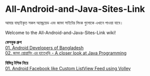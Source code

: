 # All-Android-and-Java-Sites-Link
আমার বাছাইকৃত সকল অ্যান্ড্রয়েড এবং জাভা সাইটের লিংক গুলোকে এখানে পাওয়া যাবে।


Welcome to the All-Android-and-Java-Sites-Link wiki!

**ফেসবুক গ্রুপ**<br>
[01. Android Developers of Bangladesh](https://web.facebook.com/groups/android.devs.bd/) <br>
[02. জাভা প্রোগ্রামিং এর হাতেখড়ি - A closer look at Java Programming](https://web.facebook.com/Shariftech.JavaProgramming)

**বিভিন্ন টপিক নিয়ে**<br>
[01. Android Facebook like Custom ListView Feed using Volley](http://www.androidhive.info/2014/06/android-facebook-like-custom-listview-feed-using-volley/)
